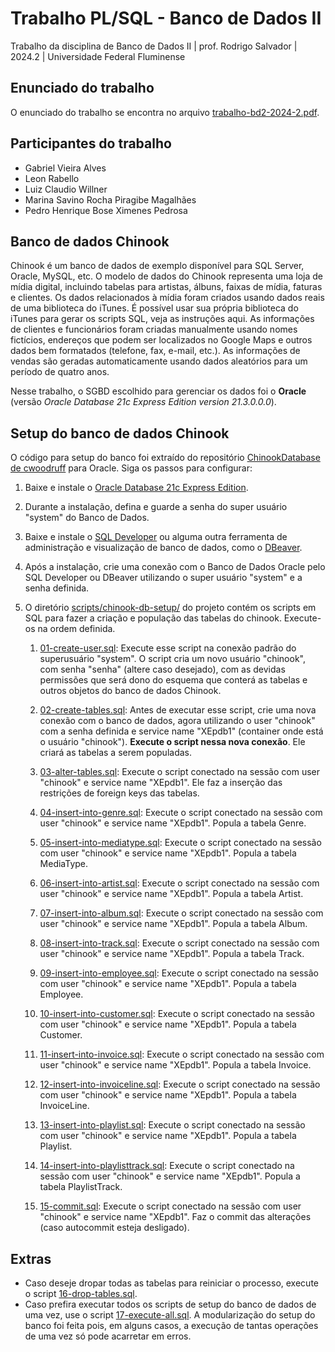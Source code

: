 # Trabalho PL/SQL - Banco de Dados II

Trabalho da disciplina de Banco de Dados II | prof. Rodrigo Salvador | 2024.2 | Universidade Federal Fluminense

## Enunciado do trabalho

O enunciado do trabalho se encontra no arquivo [trabalho-bd2-2024-2.pdf](https://github.com/LuizWillner/TrabalhoBancoDeDados2/blob/main/trabalho-bd2-2024-2.pdf).

## Participantes do trabalho

- Gabriel Vieira Alves
- Leon Rabello
- Luiz Claudio Willner
- Marina Savino Rocha Piragibe Magalhães
- Pedro Henrique Bose Ximenes Pedrosa

## Banco de dados Chinook

Chinook é um banco de dados de exemplo disponível para SQL Server, Oracle, MySQL, etc. O modelo de dados do Chinook representa uma loja de mídia digital, incluindo tabelas para artistas, álbuns, faixas de mídia, faturas e clientes. Os dados relacionados à mídia foram criados usando dados reais de uma biblioteca do iTunes. É possível usar sua própria biblioteca do iTunes para gerar os scripts SQL, veja as instruções aqui. As informações de clientes e funcionários foram criadas manualmente usando nomes fictícios, endereços que podem ser localizados no Google Maps e outros dados bem formatados (telefone, fax, e-mail, etc.). As informações de vendas são geradas automaticamente usando dados aleatórios para um período de quatro anos.

Nesse trabalho, o SGBD escolhido para gerenciar os dados foi o **Oracle** (versão _Oracle Database 21c Express Edition version 21.3.0.0.0_).

## Setup do banco de dados Chinook

O código para setup do banco foi extraído do repositório [ChinookDatabase de cwoodruff](https://github.com/cwoodruff/ChinookDatabase/blob/master/Scripts/Chinook_Oracle.sql) para Oracle. Siga os passos para configurar:

1. Baixe e instale o [Oracle Database 21c Express Edition](https://www.oracle.com/br/database/technologies/xe-downloads.html).

2. Durante a instalação, defina e guarde a senha do super usuário "system" do Banco de Dados.

3. Baixe e instale o [SQL Developer](https://www.oracle.com/database/sqldeveloper/technologies/download/) ou alguma outra ferramenta de administração e visualização de banco de dados, como o [DBeaver](https://dbeaver.io/download/).

4. Após a instalação, crie uma conexão com o Banco de Dados Oracle pelo SQL Developer ou DBeaver utilizando o super usuário "system" e a senha definida.

5. O diretório [scripts/chinook-db-setup/](https://github.com/LuizWillner/TrabalhoBancoDeDados2/tree/main/scripts/chinook-db-setup) do projeto contém os scripts em SQL para fazer a criação e população das tabelas do chinook. Execute-os na ordem definida.

   1. [01-create-user.sql](https://github.com/LuizWillner/TrabalhoBancoDeDados2/blob/main/scripts/chinook-db-setup/01-create-user.sql): Execute esse script na conexão padrão do superusuário "system". O script cria um novo usuário "chinook", com senha "senha" (altere caso desejado), com as devidas permissões que será dono do esquema que conterá as tabelas e outros objetos do banco de dados Chinook.

   2. [02-create-tables.sql](https://github.com/LuizWillner/TrabalhoBancoDeDados2/blob/main/scripts/chinook-db-setup/02-create-tables.sql): Antes de executar esse script, crie uma nova conexão com o banco de dados, agora utilizando o user "chinook" com a senha definida e service name "XEpdb1" (container onde está o usuário "chinook"). **Execute o script nessa nova conexão**. Ele criará as tabelas a serem populadas.

   3. [03-alter-tables.sql](https://github.com/LuizWillner/TrabalhoBancoDeDados2/blob/main/scripts/chinook-db-setup/03-alter-tables.sql): Execute o script conectado na sessão com user "chinook" e service name "XEpdb1". Ele faz a inserção das restrições de foreign keys das tabelas.

   4. [04-insert-into-genre.sql](https://github.com/LuizWillner/TrabalhoBancoDeDados2/blob/main/scripts/chinook-db-setup/04-insert-into-genre.sql): Execute o script conectado na sessão com user "chinook" e service name "XEpdb1". Popula a tabela Genre.

   5. [05-insert-into-mediatype.sql](https://github.com/LuizWillner/TrabalhoBancoDeDados2/blob/main/scripts/chinook-db-setup/05-insert-into-mediatype.sql): Execute o script conectado na sessão com user "chinook" e service name "XEpdb1". Popula a tabela MediaType.

   6. [06-insert-into-artist.sql](https://github.com/LuizWillner/TrabalhoBancoDeDados2/blob/main/scripts/chinook-db-setup/06-insert-into-artist.sql): Execute o script conectado na sessão com user "chinook" e service name "XEpdb1". Popula a tabela Artist.

   7. [07-insert-into-album.sql](https://github.com/LuizWillner/TrabalhoBancoDeDados2/blob/main/scripts/chinook-db-setup/07-insert-into-album.sql): Execute o script conectado na sessão com user "chinook" e service name "XEpdb1". Popula a tabela Album.

   8. [08-insert-into-track.sql](https://github.com/LuizWillner/TrabalhoBancoDeDados2/blob/main/scripts/chinook-db-setup/08-insert-into-track.sql): Execute o script conectado na sessão com user "chinook" e service name "XEpdb1". Popula a tabela Track.

   9. [09-insert-into-employee.sql](https://github.com/LuizWillner/TrabalhoBancoDeDados2/blob/main/scripts/chinook-db-setup/09-insert-into-employee.sql): Execute o script conectado na sessão com user "chinook" e service name "XEpdb1". Popula a tabela Employee.

   10. [10-insert-into-customer.sql](https://github.com/LuizWillner/TrabalhoBancoDeDados2/blob/main/scripts/chinook-db-setup/10-insert-into-customer.sql): Execute o script conectado na sessão com user "chinook" e service name "XEpdb1". Popula a tabela Customer.

   11. [11-insert-into-invoice.sql](https://github.com/LuizWillner/TrabalhoBancoDeDados2/blob/main/scripts/chinook-db-setup/11-insert-into-invoice.sql): Execute o script conectado na sessão com user "chinook" e service name "XEpdb1". Popula a tabela Invoice.

   12. [12-insert-into-invoiceline.sql](https://github.com/LuizWillner/TrabalhoBancoDeDados2/blob/main/scripts/chinook-db-setup/12-insert-into-invoiceline.sql): Execute o script conectado na sessão com user "chinook" e service name "XEpdb1". Popula a tabela InvoiceLine.

   13. [13-insert-into-playlist.sql](https://github.com/LuizWillner/TrabalhoBancoDeDados2/blob/main/scripts/chinook-db-setup/13-insert-into-playlist.sql): Execute o script conectado na sessão com user "chinook" e service name "XEpdb1". Popula a tabela Playlist.

   14. [14-insert-into-playlisttrack.sql](https://github.com/LuizWillner/TrabalhoBancoDeDados2/blob/main/scripts/chinook-db-setup/14-insert-into-playlisttrack.sql): Execute o script conectado na sessão com user "chinook" e service name "XEpdb1". Popula a tabela PlaylistTrack.

   15. [15-commit.sql](https://github.com/LuizWillner/TrabalhoBancoDeDados2/blob/main/scripts/chinook-db-setup/15-commit.sql): Execute o script conectado na sessão com user "chinook" e service name "XEpdb1". Faz o commit das alterações (caso autocommit esteja desligado).

## Extras

- Caso deseje dropar todas as tabelas para reiniciar o processo, execute o script [16-drop-tables.sql](https://github.com/LuizWillner/TrabalhoBancoDeDados2/blob/main/scripts/chinook-db-setup/16-drop-tables.sql).
- Caso prefira executar todos os scripts de setup do banco de dados de uma vez, use o script [17-execute-all.sql](https://github.com/LuizWillner/TrabalhoBancoDeDados2/blob/main/scripts/chinook-db-setup/17-execute-all.sql). A modularização do setup do banco foi feita pois, em alguns casos, a execução de tantas operações de uma vez só pode acarretar em erros.
